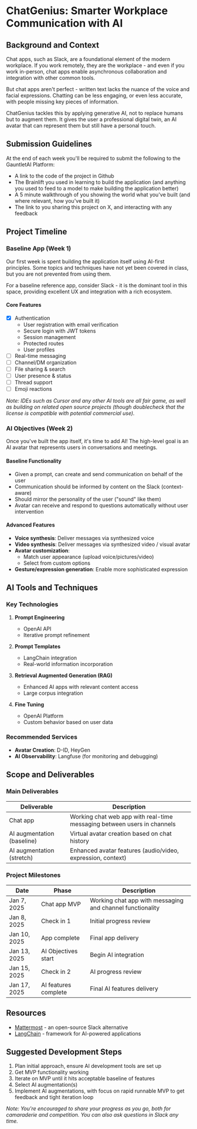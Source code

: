 # ChatGenius: Smarter Workplace Communication with AI

## Background and Context
Chat apps, such as Slack, are a foundational element of the modern workplace. If you work remotely, they are the workplace - and even if you work in-person, chat apps enable asynchronous collaboration and integration with other common tools.

But chat apps aren't perfect - written text lacks the nuance of the voice and facial expressions. Chatting can be less engaging, or even less accurate, with people missing key pieces of information.

ChatGenius tackles this by applying generative AI, not to replace humans but to augment them. It gives the user a professional digital twin, an AI avatar that can represent them but still have a personal touch.

## Submission Guidelines
At the end of each week you'll be required to submit the following to the GauntletAI Platform:

- A link to the code of the project in Github
- The Brainlift you used in learning to build the application (and anything you used to feed to a model to make building the application better)
- A 5 minute walkthrough of you showing the world what you've built (and where relevant, how you've built it)
- The link to you sharing this project on X, and interacting with any feedback

## Project Timeline

### Baseline App (Week 1)
Our first week is spent building the application itself using AI-first principles. Some topics and techniques have not yet been covered in class, but you are not prevented from using them.

For a baseline reference app, consider Slack - it is the dominant tool in this space, providing excellent UX and integration with a rich ecosystem.

#### Core Features
- [x] Authentication
  - User registration with email verification
  - Secure login with JWT tokens
  - Session management
  - Protected routes
  - User profiles
- [ ] Real-time messaging
- [ ] Channel/DM organization
- [ ] File sharing & search
- [ ] User presence & status
- [ ] Thread support
- [ ] Emoji reactions

*Note: IDEs such as Cursor and any other AI tools are all fair game, as well as building on related open source projects (though doublecheck that the license is compatible with potential commercial use).*

### AI Objectives (Week 2)
Once you've built the app itself, it's time to add AI! The high-level goal is an AI avatar that represents users in conversations and meetings.

#### Baseline Functionality
- Given a prompt, can create and send communication on behalf of the user
- Communication should be informed by content on the Slack (context-aware)
- Should mirror the personality of the user ("sound" like them)
- Avatar can receive and respond to questions automatically without user intervention

#### Advanced Features
- **Voice synthesis**: Deliver messages via synthesized voice
- **Video synthesis**: Deliver messages via synthesized video / visual avatar
- **Avatar customization**:
  - Match user appearance (upload voice/pictures/video)
  - Select from custom options
- **Gesture/expression generation**: Enable more sophisticated expression

## AI Tools and Techniques

### Key Technologies
1. **Prompt Engineering**
   - OpenAI API
   - Iterative prompt refinement

2. **Prompt Templates**
   - LangChain integration
   - Real-world information incorporation

3. **Retrieval Augmented Generation (RAG)**
   - Enhanced AI apps with relevant content access
   - Large corpus integration

4. **Fine Tuning**
   - OpenAI Platform
   - Custom behavior based on user data

### Recommended Services
- **Avatar Creation**: D-ID, HeyGen
- **AI Observability**: Langfuse (for monitoring and debugging)

## Scope and Deliverables

### Main Deliverables
| Deliverable | Description |
|-------------|-------------|
| Chat app | Working chat web app with real-time messaging between users in channels |
| AI augmentation (baseline) | Virtual avatar creation based on chat history |
| AI augmentation (stretch) | Enhanced avatar features (audio/video, expression, context) |

### Project Milestones
| Date | Phase | Description |
|------|-------|-------------|
| Jan 7, 2025 | Chat app MVP | Working chat app with messaging and channel functionality |
| Jan 8, 2025 | Check in 1 | Initial progress review |
| Jan 10, 2025 | App complete | Final app delivery |
| Jan 13, 2025 | AI Objectives start | Begin AI integration |
| Jan 15, 2025 | Check in 2 | AI progress review |
| Jan 17, 2025 | AI features complete | Final AI features delivery |

## Resources
- [Mattermost](https://mattermost.com/) - an open-source Slack alternative
- [LangChain](https://www.langchain.com/) - framework for AI-powered applications

## Suggested Development Steps
1. Plan initial approach, ensure AI development tools are set up
2. Get MVP functionality working
3. Iterate on MVP until it hits acceptable baseline of features
4. Select AI augmentation(s)
5. Implement AI augmentations, with focus on rapid runnable MVP to get feedback and tight iteration loop

*Note: You're encouraged to share your progress as you go, both for camaraderie and competition. You can also ask questions in Slack any time.*
